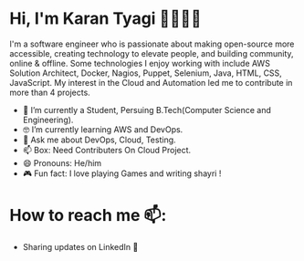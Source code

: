# Hi, I'm Karan Tyagi 👋🏾‍👨‍💻


I'm a software engineer who is passionate about making open-source more accessible, creating technology to elevate people, and building community, online & offline. Some technologies I enjoy working with include AWS Solution Architect, Docker, Nagios, Puppet, Selenium, Java, HTML, CSS, JavaScript. My interest in the Cloud and Automation led me to contribute in more than 4 projects.


* 📱 I’m currently a Student, Persuing B.Tech(Computer Science and Engineering).
* 🤓 I’m currently learning AWS and DevOps.
* 💬 Ask me about DevOps, Cloud, Testing.
* 📫 Box: Need Contributers On Cloud Project.
* 😄 Pronouns: He/him
* 🎮 Fun fact: I love playing Games and writing shayri !


# How to reach me 📫:

* Sharing updates on LinkedIn 💼

